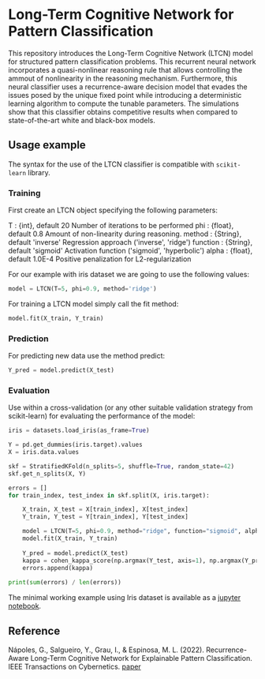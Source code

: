 # Long-Term Cognitive Network for Pattern Classification

This repository introduces the Long-Term Cognitive Network (LTCN) model for structured pattern classification problems. This recurrent neural network incorporates a quasi-nonlinear reasoning rule that allows controlling the ammout of nonlinearity in the reasoning mechanism. Furthermore, this neural classifier uses a recurrence-aware decision model that evades the issues posed by the unique fixed point while introducing a deterministic learning algorithm to compute the tunable parameters. The simulations show that this classifier obtains competitive results when compared to state-of-the-art white and black-box models.

## Usage example

The syntax for the use of the LTCN classifier is compatible with `scikit-learn` library.

### Training

First create an LTCN object specifying the following parameters:

T         :  {int}, default 20
             Number of iterations to be performed
phi       :  {float}, default 0.8
             Amount of non-linearity during reasoning.
method    :  {String}, default 'inverse'
             Regression approach ('inverse', 'ridge')
function  :  {String}, default 'sigmoid'
             Activation function ('sigmoid', 'hyperbolic')
alpha :      {float}, default 1.0E-4
             Positive penalization for L2-regularization

For our example with iris dataset we are going to use the following values:

```python
model = LTCN(T=5, phi=0.9, method='ridge')
```

For training a LTCN model simply call the fit method:

```python
model.fit(X_train, Y_train)
```

### Prediction

For predicting new data use the method predict:

```python
Y_pred = model.predict(X_test)
```

### Evaluation

Use within a cross-validation (or any other suitable validation strategy from scikit-learn) for evaluating the performance of the model:

```python
iris = datasets.load_iris(as_frame=True)

Y = pd.get_dummies(iris.target).values
X = iris.data.values

skf = StratifiedKFold(n_splits=5, shuffle=True, random_state=42)
skf.get_n_splits(X, Y)

errors = []
for train_index, test_index in skf.split(X, iris.target):

    X_train, X_test = X[train_index], X[test_index]
    Y_train, Y_test = Y[train_index], Y[test_index]

    model = LTCN(T=5, phi=0.9, method="ridge", function="sigmoid", alpha=1.0E-4)
    model.fit(X_train, Y_train)
    
    Y_pred = model.predict(X_test)
    kappa = cohen_kappa_score(np.argmax(Y_test, axis=1), np.argmax(Y_pred, axis=1))
    errors.append(kappa)
    
print(sum(errors) / len(errors))
```

The minimal working example using Iris dataset is available as a [jupyter notebook]().

## Reference

Nápoles, G., Salgueiro, Y., Grau, I., & Espinosa, M. L. (2022). Recurrence-Aware Long-Term Cognitive Network for Explainable Pattern Classification. IEEE Transactions on Cybernetics. [paper](https://arxiv.org/pdf/2107.03423.pdf)
